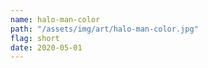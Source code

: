```yaml
---
name: halo-man-color
path: "/assets/img/art/halo-man-color.jpg"
flag: short
date: 2020-05-01
---
```

